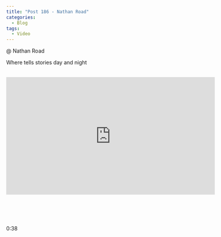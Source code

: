 ```yaml
---
title: "Post 186 - Nathan Road"
categories:
  - Blog
tags:
  - Video
---
```


@ Nathan Road

Where tells stories day and night
<br/>
<br/>
<iframe width="560" height="315" src="https://www.youtube.com/embed/8KFm0PffkUQ" title="YouTube video player" frameborder="0" allow="accelerometer; autoplay; clipboard-write; encrypted-media; gyroscope; picture-in-picture" allowfullscreen></iframe>
<br/>
<br/>
<br/>

<br/>
<br/>

0:38
<script src="https://utteranc.es/client.js"
        repo="serendipityinlife/serendipityinlife.github.io"
        issue-term="pathname"
        theme="github-light"
        crossorigin="anonymous"
        async>
</script>
